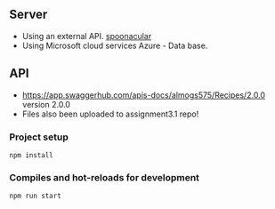 ## Server
  * Using an external API. [spoonacular](https://spoonacular.com/food-api/docs)
  * Using Microsoft cloud services Azure - Data base.
## API
  * https://app.swaggerhub.com/apis-docs/almogs575/Recipes/2.0.0 version 2.0.0
  * Files also been uploaded to assignment3.1 repo!
  
### Project setup
```
npm install
```

### Compiles and hot-reloads for development
```
npm run start
```

